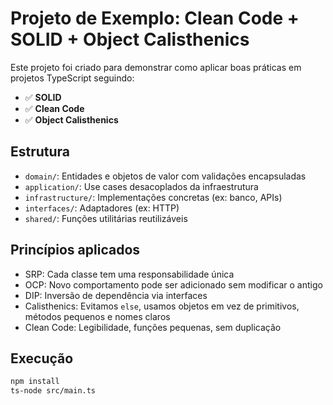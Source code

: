 # Projeto de Exemplo: Clean Code + SOLID + Object Calisthenics

Este projeto foi criado para demonstrar como aplicar boas práticas em projetos TypeScript seguindo:

- ✅ **SOLID**
- ✅ **Clean Code**
- ✅ **Object Calisthenics**

## Estrutura

- `domain/`: Entidades e objetos de valor com validações encapsuladas
- `application/`: Use cases desacoplados da infraestrutura
- `infrastructure/`: Implementações concretas (ex: banco, APIs)
- `interfaces/`: Adaptadores (ex: HTTP)
- `shared/`: Funções utilitárias reutilizáveis

## Princípios aplicados

- SRP: Cada classe tem uma responsabilidade única
- OCP: Novo comportamento pode ser adicionado sem modificar o antigo
- DIP: Inversão de dependência via interfaces
- Calisthenics: Evitamos `else`, usamos objetos em vez de primitivos, métodos pequenos e nomes claros
- Clean Code: Legibilidade, funções pequenas, sem duplicação

## Execução

```bash
npm install
ts-node src/main.ts

